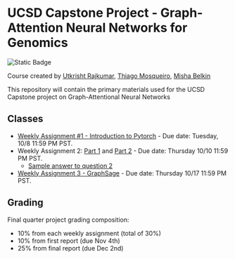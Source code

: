 # UCSD Capstone Project - Graph-Attention Neural Networks for Genomics

![Static Badge](https://img.shields.io/badge/Educational-Repo-blue)

Course created by [Utkrisht Rajkumar](https://github.com/ucrajkumar), [Thiago Mosqueiro](https://github.com/thmosqueiro), [Misha Belkin](http://misha.belkin-wang.org/)

This repository will contain the primary materials used for the UCSD Capstone project on Graph-Attentional Neural Networks

## Classes
* [Weekly Assignment #1 - Introduction to Pytorch](https://github.com/thmosqueiro/graph-attention-net-genomics-public/blob/main/notebooks/Chapter%201%20-%20Pytorch%20Intro.ipynb) - Due date: Tuesday, 10/8 11:59 PM PST.
* Weekly Assignment 2: [Part 1](https://github.com/thmosqueiro/graph-attention-net-genomics-public/blob/main/notebooks/Implementing%20a%20Graph%20Convolutional%20Network%20(GCN).ipynb) and [Part 2](https://github.com/thmosqueiro/graph-attention-net-genomics-public/blob/main/notebooks/Implementing%20a%20Random%20Walk-based%20GNN%20(Node2Vec).ipynb) - Due date: Thursday 10/10 11:59 PM PST.
  * [Sample answer to question 2](https://github.com/thmosqueiro/graph-attention-net-genomics-public/blob/main/notebooks/Chapter%202%20-%20Sample%20Answer%20to%20Question%202.ipynb)
* [Weekly Assignment 3 - GraphSage](https://github.com/thmosqueiro/graph-attention-net-genomics-public/blob/main/notebooks/Chapter%203-%20Introto%20GraphSage.ipynb) - Due date: Thursday 10/17 11:59 PM PST.


## Grading

Final quarter project grading composition:
* 10% from each weekly assignment (total of 30%)
* 10% from first report (due Nov 4th)
* 25% from final report (due Dec 2nd)
